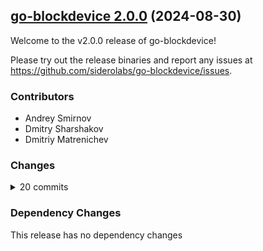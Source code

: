 ## [go-blockdevice 2.0.0](https://github.com/siderolabs/go-blockdevice/releases/tag/v2.0.0) (2024-08-30)

Welcome to the v2.0.0 release of go-blockdevice!



Please try out the release binaries and report any issues at
https://github.com/siderolabs/go-blockdevice/issues.

### Contributors

* Andrey Smirnov
* Dmitry Sharshakov
* Dmitriy Matrenichev

### Changes
<details><summary>20 commits</summary>
<p>

* [`08a7802`](https://github.com/siderolabs/go-blockdevice/commit/08a7802e22eb6dc6540b4311e3bbeb8ab5dc52b1) fix: add support for 'legacy bios bootable' attribute
* [`fa9291f`](https://github.com/siderolabs/go-blockdevice/commit/fa9291f45dd68d7148ba19b8765e2d8084e493bf) feat: bring disk encryption support
* [`bc73f6d`](https://github.com/siderolabs/go-blockdevice/commit/bc73f6d6b2e2bfcbb46f02f0ce93da1d76596c40) fix: drop `ReadFullAt`
* [`c34dfb6`](https://github.com/siderolabs/go-blockdevice/commit/c34dfb6570cbe28cff2b4c3e73591472e8dd06ce) fix: don't ignore error on partition delete
* [`41240c1`](https://github.com/siderolabs/go-blockdevice/commit/41240c1d2f1d6d6b2cc92b47b5d5f228ba1aada2) fix: several fixes for GPT and ZFS
* [`07f736f`](https://github.com/siderolabs/go-blockdevice/commit/07f736fa3c03611c3fd8a8a6bced5ffd88867458) feat: add support for retry-locking the blockdevice
* [`114af20`](https://github.com/siderolabs/go-blockdevice/commit/114af20196847618265af39862b434021f488e25) feat: add device wipe and partition devname
* [`cfdeb03`](https://github.com/siderolabs/go-blockdevice/commit/cfdeb03b051f58d2f2b253c1056ae3f92eea9c52) feat: implement GPT editing
* [`9d8d8e7`](https://github.com/siderolabs/go-blockdevice/commit/9d8d8e7c48c9d647d8dcb141ca64317dec6d0c76) chore: add setters for struct fields
* [`f4a4030`](https://github.com/siderolabs/go-blockdevice/commit/f4a4030394f4b76b214808027509306d853f901f) fix: add `runtime.KeepAlive` to keep alive descriptors
* [`1a51f16`](https://github.com/siderolabs/go-blockdevice/commit/1a51f162a09e3630cd845630f5402b142e86ece2) feat: gather blockdevice information
* [`81b69bf`](https://github.com/siderolabs/go-blockdevice/commit/81b69bf28eaaa53990248df0b803e50be8824cd8) fix: use read full when reading data
* [`3052077`](https://github.com/siderolabs/go-blockdevice/commit/3052077bc67bfcb2d2621707b05e1827861489dd) feat: lock the blockdevice in shared mode when probing
* [`cf51e33`](https://github.com/siderolabs/go-blockdevice/commit/cf51e3318ef39dd6ff453a418cb40bbaf5fe7427) feat: support detection of squashfs and Talos META
* [`da92100`](https://github.com/siderolabs/go-blockdevice/commit/da92100e2f889fcfbd98b9613aba255b527574e4) feat: detect ZFS
* [`3265299`](https://github.com/siderolabs/go-blockdevice/commit/3265299b0192bf1481bc0f8d998359607cf7ddf2) feat: detect Linux swap and LVM2
* [`21c66f8`](https://github.com/siderolabs/go-blockdevice/commit/21c66f8bb4ba47f9e7269cba7822b102680e6ca8) fix: don't probe empty CD drives
* [`a5481f5`](https://github.com/siderolabs/go-blockdevice/commit/a5481f5272f270cc750f22f8e5e728316dc62e06) feat: implement GPT partition discovery
* [`9beb2bd`](https://github.com/siderolabs/go-blockdevice/commit/9beb2bd4036170428aa29557f2995a57aa9979fa) feat: start the blkid work
* [`aa55391`](https://github.com/siderolabs/go-blockdevice/commit/aa553918c96588e43808ddeadeea980df16ea3e6) chore: start the v2 version of the module
</p>
</details>

### Dependency Changes

This release has no dependency changes

